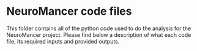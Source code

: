# NeuroMancer code files 
This folder contains all of the python code used to do the analysis for the NeuroMancer project. Please find below a description of what each code file, its required inputs and provided outputs. 
